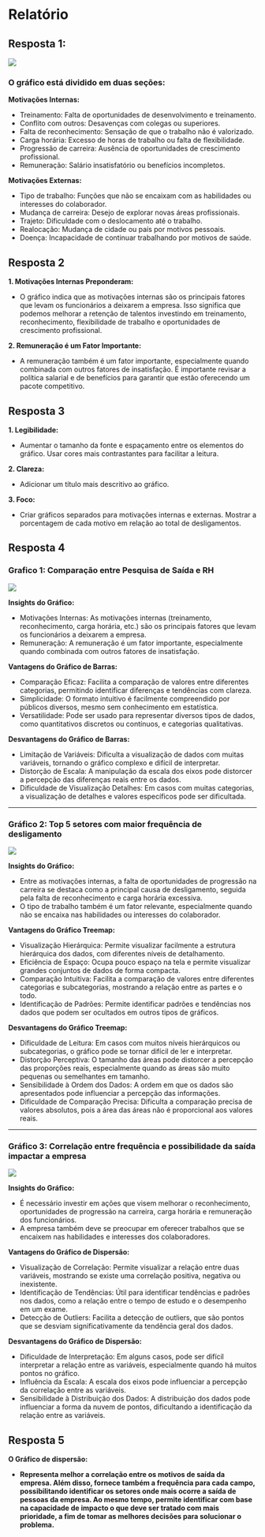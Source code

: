 # Relatório

## Resposta 1:
![](source_image.png)

### O gráfico está dividido em duas seções:

**Motivações Internas:**
- Treinamento: Falta de oportunidades de desenvolvimento e treinamento.
- Conflito com outros: Desavenças com colegas ou superiores.
- Falta de reconhecimento: Sensação de que o trabalho não é valorizado.
- Carga horária: Excesso de horas de trabalho ou falta de flexibilidade.
- Progressão de carreira: Ausência de oportunidades de crescimento profissional.
- Remuneração: Salário insatisfatório ou benefícios incompletos.

**Motivações Externas:**
- Tipo de trabalho: Funções que não se encaixam com as habilidades ou interesses do colaborador.
- Mudança de carreira: Desejo de explorar novas áreas profissionais.
- Trajeto: Dificuldade com o deslocamento até o trabalho.
- Realocação: Mudança de cidade ou país por motivos pessoais.
- Doença: Incapacidade de continuar trabalhando por motivos de saúde.

## Resposta 2

**1. Motivações Internas Preponderam:**

- O gráfico indica que as motivações internas são os principais fatores que levam os funcionários a deixarem a empresa. Isso significa que podemos melhorar a retenção de talentos investindo em treinamento, reconhecimento, flexibilidade de trabalho e oportunidades de crescimento profissional.

**2. Remuneração é um Fator Importante:**

- A remuneração também é um fator importante, especialmente quando combinada com outros fatores de insatisfação. É importante revisar a política salarial e de benefícios para garantir que estão oferecendo um pacote competitivo.

## Resposta 3

**1. Legibilidade:**

- Aumentar o tamanho da fonte e espaçamento entre os elementos do gráfico.
  Usar cores mais contrastantes para facilitar a leitura.

**2. Clareza:**

- Adicionar um título mais descritivo ao gráfico.

**3. Foco:**

- Criar gráficos separados para motivações internas e externas.
  Mostrar a porcentagem de cada motivo em relação ao total de desligamentos.


## Resposta 4

### Grafico 1: Comparação entre Pesquisa de Saída e RH
![](./ImagesM5/GraficoDeBarras.png)

**Insights do Gráfico:**

- Motivações Internas: As motivações internas (treinamento, reconhecimento, carga horária, etc.) são os principais fatores que levam os funcionários a deixarem a empresa.
- Remuneração: A remuneração é um fator importante, especialmente quando combinada com outros fatores de insatisfação.

**Vantagens do Gráfico de Barras:**

- Comparação Eficaz: Facilita a comparação de valores entre diferentes categorias, permitindo identificar diferenças e tendências com clareza.
- Simplicidade: O formato intuitivo é facilmente compreendido por públicos diversos, mesmo sem conhecimento em estatística.
- Versatilidade: Pode ser usado para representar diversos tipos de dados, como quantitativos discretos ou contínuos, e categorias qualitativas.

**Desvantagens do Gráfico de Barras:**

- Limitação de Variáveis: Dificulta a visualização de dados com muitas variáveis, tornando o gráfico complexo e difícil de interpretar.
- Distorção de Escala: A manipulação da escala dos eixos pode distorcer a percepção das diferenças reais entre os dados.
- Dificuldade de Visualização Detalhes: Em casos com muitas categorias, a visualização de detalhes e valores específicos pode ser dificultada.
****
### Gráfico 2: Top 5 setores com maior frequência de desligamento
![](./ImagesM5/GraficoDeCalor.png)

**Insights do Gráfico:**

- Entre as motivações internas, a falta de oportunidades de progressão na carreira se destaca como a principal causa de desligamento, seguida pela falta de reconhecimento e carga horária excessiva.
- O tipo de trabalho também é um fator relevante, especialmente quando não se encaixa nas habilidades ou interesses do colaborador.

**Vantagens do Gráfico Treemap:**

- Visualização Hierárquica: Permite visualizar facilmente a estrutura hierárquica dos dados, com diferentes níveis de detalhamento.
- Eficiência de Espaço: Ocupa pouco espaço na tela e permite visualizar grandes conjuntos de dados de forma compacta.
- Comparação Intuitiva: Facilita a comparação de valores entre diferentes categorias e subcategorias, mostrando a relação entre as partes e o todo.
- Identificação de Padrões: Permite identificar padrões e tendências nos dados que podem ser ocultados em outros tipos de gráficos.

**Desvantagens do Gráfico Treemap:**

- Dificuldade de Leitura: Em casos com muitos níveis hierárquicos ou subcategorias, o gráfico pode se tornar difícil de ler e interpretar.
- Distorção Perceptiva: O tamanho das áreas pode distorcer a percepção das proporções reais, especialmente quando as áreas são muito pequenas ou semelhantes em tamanho.
- Sensibilidade à Ordem dos Dados: A ordem em que os dados são apresentados pode influenciar a percepção das informações.
- Dificuldade de Comparação Precisa: Dificulta a comparação precisa de valores absolutos, pois a área das áreas não é proporcional aos valores reais.
****
### Gráfico 3: Correlação entre frequência e possibilidade da saída impactar a empresa
![](ImagesM5/GraficoDeDispersao.png)

**Insights do Gráfico:**

- É necessário investir em ações que visem melhorar o reconhecimento, oportunidades de progressão na carreira, carga horária e remuneração dos funcionários.
- A empresa também deve se preocupar em oferecer trabalhos que se encaixem nas habilidades e interesses dos colaboradores.

**Vantagens do Gráfico de Dispersão:**

- Visualização de Correlação: Permite visualizar a relação entre duas variáveis, mostrando se existe uma correlação positiva, negativa ou inexistente.
- Identificação de Tendências: Útil para identificar tendências e padrões nos dados, como a relação entre o tempo de estudo e o desempenho em um exame.
- Detecção de Outliers: Facilita a detecção de outliers, que são pontos que se desviam significativamente da tendência geral dos dados.

**Desvantagens do Gráfico de Dispersão:**

- Dificuldade de Interpretação: Em alguns casos, pode ser difícil interpretar a relação entre as variáveis, especialmente quando há muitos pontos no gráfico.
- Influência da Escala: A escala dos eixos pode influenciar a percepção da correlação entre as variáveis.
- Sensibilidade à Distribuição dos Dados: A distribuição dos dados pode influenciar a forma da nuvem de pontos, dificultando a identificação da relação entre as variáveis.

## Resposta 5

**O Gráfico de dispersão:**

- **Representa melhor a correlação entre os motivos de saída da empresa. Além disso, fornece também a frequência para cada campo, possibilitando identificar os setores onde mais ocorre a saída de pessoas da empresa. Ao mesmo tempo, permite identificar com base na capacidade de impacto o que deve ser tratado com mais prioridade, a fim de tomar as melhores decisões para solucionar o problema.**
